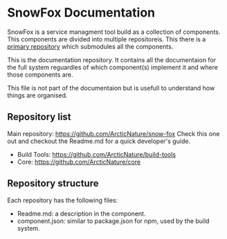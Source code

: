SnowFox Documentation
=====================
SnowFox is a service managment tool build as a collection of components.
This components are divided into multiple repositoreis.
This there is a [primary repository](https://github.com/ArcticNature)
which submodules all the components.

This is the documentation repository.
It contains all the documentaion for the full system reguardles of which
component(s) implement it and where those components are.

This file is not part of the documentaion but is usefull to understand
how things are organised.


Repository list
---------------
Main repository: https://github.com/ArcticNature/snow-fox
Check this one out and checkout the Readme.md for a quick developer's guide.

  * Build Tools: https://github.com/ArcticNature/build-tools
  * Core: https://github.com/ArcticNature/core


Repository structure
--------------------
Each repository has the following files:

  * Readme.md: a description in the component.
  * component.json: similar to package.json for npm, used by the build system.
